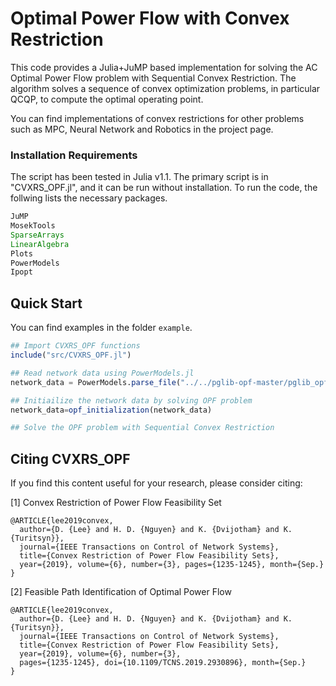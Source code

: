 # Optimal Power Flow with Convex Restriction

This code provides a Julia+JuMP based implementation for solving the AC Optimal Power Flow problem with Sequential Convex Restriction. The algorithm solves a sequence of convex optimization problems, in particular QCQP, to compute the optimal operating point.

You can find implementations of convex restrictions for other problems such as MPC, Neural Network and Robotics in the project page.

### Installation Requirements

The script has been tested in Julia v1.1.
The primary script is in "CVXRS_OPF.jl", and it can be run without installation. 
To run the code, the follwing lists the necessary packages.

```julia
JuMP
MosekTools
SparseArrays
LinearAlgebra
Plots
PowerModels
Ipopt
```

## Quick Start

You can find examples in the folder `example`.

```julia
## Import CVXRS_OPF functions
include("src/CVXRS_OPF.jl")

## Read network data using PowerModels.jl
network_data = PowerModels.parse_file("../../pglib-opf-master/pglib_opf_case118_ieee.m");

## Initiailize the network data by solving OPF problem
network_data=opf_initialization(network_data)

## Solve the OPF problem with Sequential Convex Restriction

```

## Citing CVXRS_OPF

If you find this content useful for your research, please consider citing: 

[1] Convex Restriction of Power Flow Feasibility Set

    @ARTICLE{lee2019convex,
      author={D. {Lee} and H. D. {Nguyen} and K. {Dvijotham} and K. {Turitsyn}},
      journal={IEEE Transactions on Control of Network Systems},
      title={Convex Restriction of Power Flow Feasibility Sets},
      year={2019}, volume={6}, number={3}, pages={1235-1245}, month={Sep.}
    }

[2] Feasible Path Identification of Optimal Power Flow

    @ARTICLE{lee2019convex,
      author={D. {Lee} and H. D. {Nguyen} and K. {Dvijotham} and K. {Turitsyn}},
      journal={IEEE Transactions on Control of Network Systems},
      title={Convex Restriction of Power Flow Feasibility Sets},
      year={2019}, volume={6}, number={3},
      pages={1235-1245}, doi={10.1109/TCNS.2019.2930896}, month={Sep.}
    }


